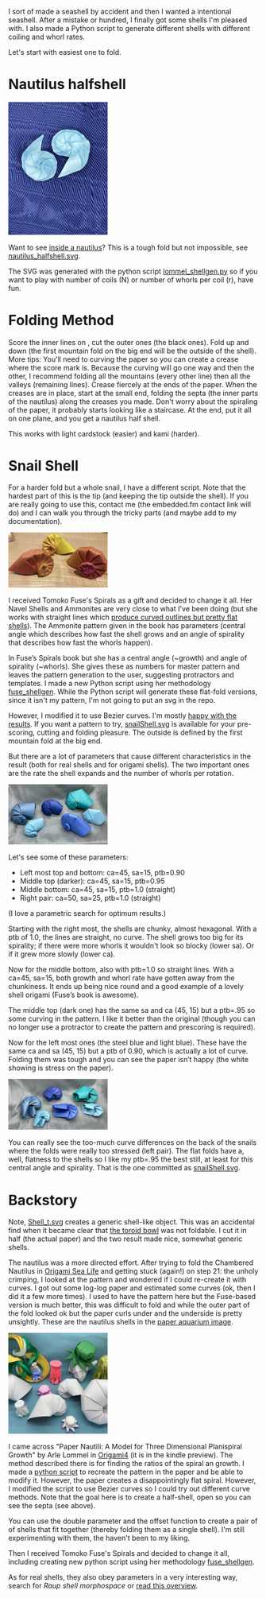 I sort of made a seashell by accident and then I wanted a intentional seashell. After a mistake or hundred, I finally got some shells I'm pleased with. I also made a Python script to generate different shells with different coiling and whorl rates.

Let's start with easiest one to fold.

# Nautilus halfshell #

[<img src="pics/nautilus_halfshell.jpeg" alt="inside a nautilus origami" width="200"/>](pics/nautilus_halfshell.jpeg)

Want to see [inside a nautilus](pics/nautilus_halfshell.jpeg)? This is a tough fold but not impossible, see [nautilus_halfshell.svg](nautilus_halfshell.svg).

The SVG was generated with the python script [lommel_shellgen.py](lommel_shellgen.py) so if you want to play with number of coils (N) or number of whorls per coil (r), have fun. 


# Folding Method #
Score the inner lines on , cut the outer ones (the black ones). Fold up and down (the first mountain fold on the big end will be the outside of the shell). 
More tips: You'll need to curving the paper so you can create a crease where the score mark is. Because the curving will go one way and then the other, I recommend folding all the mountains (every other line) then all the valleys (remaining lines). Crease fiercely at the ends of the paper. When the creases are in place, start at the small end, folding the septa (the inner parts of the nautilus) along the creases you made. Don't worry about the spiraling of the paper, it probably starts looking like a staircase. At the end, put it all on one plane, and you get a nautilus half shell.

This works with light cardstock (easier) and kami (harder).

# Snail Shell #

For a harder fold but a whole snail, I have a different script. Note that the hardest part of this is the tip (and keeping the tip outside the shell). If you are really going to use this, contact me (the embedded.fm contact link will do) and I can walk you through the tricky parts (and maybe add to my documentation).

[<img src="pics/curvedCreaseAmonnites.jpeg" alt="curved crease ammonite origami" width="200"/>](pics/curvedCreaseAmonnites.jpeg)

I received Tomoko Fuse's Spirals as a gift and decided to change it all. Her Navel Shells and Ammonites are very close to what I've been doing (but she works with straight lines which [produce curved outlines but pretty flat shells](pics/NavelShellsFromSpiralsBook.jpeg)). The Ammonite pattern given in the book has parameters (central angle which describes how fast the shell grows and an angle of spirality that describes how fast the whorls happen). 

In Fuse’s Spirals book but she has a central angle (~growth) and angle of spirality (~whorls). She gives these as numbers for master pattern and leaves the pattern generation to the user, suggesting protractors and templates. I made a new Python script using her methodology [fuse_shellgen](fuse_shellgen.py). While the Python script will generate these flat-fold versions, since it isn't my pattern, I'm not going to put an svg in the repo. 

However, I modified it to use Bezier curves. I'm mostly [happy with the results](pics/curvedCreaseAmonnites.jpeg). If you want a pattern to try, [snailShell.svg](snailShell.svg) is available for your pre-scoring, cutting and folding pleasure. The outside is defined by the first mountain fold at the big end.

But there are a lot of parameters that cause different characteristics in the result (both for real shells and for origami shells). The two important ones are the rate the shell expands and the number of whorls per rotation.

[<img src="pics/CurvedCreaseAmmoniteWIthParameters.jpeg" alt="curved crease ammonite origami" width="200"/>](pics/CurvedCreaseAmmoniteWIthParameters.jpeg)

Let's see some of these parameters:
* Left most top and bottom: ca=45, sa=15, ptb=0.90
* Middle top (darker): ca=45, sa=15, ptb=0.95
* Middle bottom: ca=45, sa=15, ptb=1.0 (straight)
* Right pair: ca=50, sa=25, ptb=1.0 (straight)

(I love a parametric search for optimum results.)

Starting with the right most, the shells are chunky, almost hexagonal. With a ptb of 1.0, the lines are straight, no curve. The shell grows too big for its spirality; if there were more whorls it wouldn't look so blocky (lower sa). Or if it grew more slowly (lower ca).

Now for the middle bottom, also with ptb=1.0 so straight lines. With a ca=45, sa=15, both growth and whorl rate have gotten away from the chunkiness. It ends up being nice round and a good example of a lovely shell origami (Fuse’s book is awesome).

The middle top (dark one) has the same sa and ca (45, 15) but a ptb=.95 so some curving in the pattern. I like it better than the original (though you can no longer use a protractor to create the pattern and prescoring is required).

Now for the left most ones (the steel blue and light blue). These have the same ca and sa (45, 15) but a ptb of 0.90, which is actually a lot of curve. Folding them was tough and you can see the paper isn’t happy (the white showing is stress on the paper).

[<img src="pics/CurvedCreaseAmmoniteWIthParametersBacks.jpeg" alt="curved crease ammonite origami" width="200"/>](pics/CurvedCreaseAmmoniteWIthParametersBacks.jpeg)

You can really see the too-much curve differences on the back of the snails where the folds were really too stressed (left pair). The flat folds have a, well, flatness to the shells so I like my ptb=.95 the best still, at least for this central angle and spirality. That is the one committed as [snailShell.svg](snailShell.svg).


# Backstory #

Note, [Shell_t.svg](shell_t.svg) creates a generic shell-like object. This was an accidental find when it became clear that [the toroid bowl](../other/toroidbowl.svg) was not foldable. I cut it in half (the actual paper) and the two result made nice, somewhat generic shells.

The nautilus was a more directed effort. After trying to fold the Chambered Nautilus in [Origami Sea Life](https://www.amazon.com/dp/B01LXN1AGC/) and getting stuck (again!) on step 21: the unholy crimping, I looked at the pattern and wondered if I could re-create it with curves. I got out some log-log paper and estimated some curves (ok, then I did it a few more times). I used to have the pattern here but the Fuse-based version is much better, this was difficult to fold and while the outer part of the fold looked ok but the paper curls under and the underside is pretty unsightly. These are the nautilus shells in the [paper aquarium image](pics/paperAquarium.jpeg).

[<img src="pics/paperAquarium.jpeg" alt="paper aquarium" width="200"/>](pics/paperAquarium.jpeg)


I came across "Paper Nautili: A Model for Three Dimensional Planispiral Growth" by Arle Lommel in [Origami4](https://www.amazon.com/Origami-4-AK-Peters-ebook/dp/B00UVB3ROY/) (it is in the kindle preview). The method described there is for finding the ratios of the spiral an growth. I made a [python script](lommel_halfshellgen.py) to recreate the pattern in the paper and be able to modify it. However, the paper creates a disappointingly flat spiral. However, I modified the script to use Bezier curves so I could try out different curve methods. Note that the goal here is to create a half-shell, open so you can see the septa (see above). 

You can use the double parameter and the offset function to create a pair of of shells that fit together (thereby folding them as a single shell). I'm still experimenting with them, the haven't been to my liking.

Then I received Tomoko Fuse's Spirals and decided to change it all, including creating new python script using her methodology [fuse_shellgen](fuse_shellgen.py). 

As for real shells, they also obey parameters in a very interesting way, search for *Raup shell morphospace* or [read this overview](https://www.deepseanews.com/2015/07/digital-seashells-and-david-raup/).